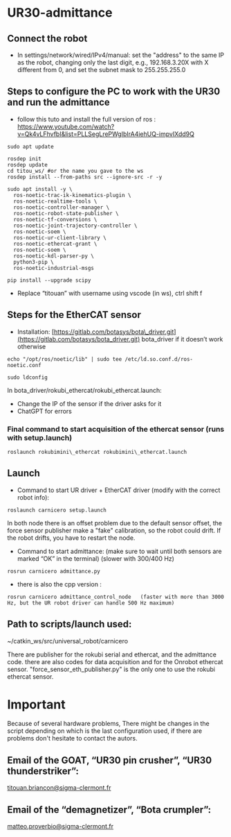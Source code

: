 # UR30-admittance

## Connect the robot

* In settings/network/wired/IPv4/manual: set the "address" to the same IP as the robot, changing only the last digit, e.g., 192.168.3.20X with X different from 0, and set the subnet mask to 255.255.255.0

## Steps to configure the PC to work with the UR30 and run the admittance

* follow this tuto and install the full version of ros : https://www.youtube.com/watch?v=Qk4vLFhvfbI&list=PLLSegLrePWgIbIrA4iehUQ-impvIXdd9Q
```
sudo apt update
```

```
rosdep init
rosdep update
cd titou_ws/ #or the name you gave to the ws
rosdep install --from-paths src --ignore-src -r -y
```
```
sudo apt install -y \
  ros-noetic-trac-ik-kinematics-plugin \
  ros-noetic-realtime-tools \
  ros-noetic-controller-manager \
  ros-noetic-robot-state-publisher \
  ros-noetic-tf-conversions \
  ros-noetic-joint-trajectory-controller \
  ros-noetic-soem \
  ros-noetic-ur-client-library \
  ros-noetic-ethercat-grant \
  ros-noetic-soem \
  ros-noetic-kdl-parser-py \
  python3-pip \
  ros-noetic-industrial-msgs
```

```
pip install --upgrade scipy
```
* Replace “titouan” with username using vscode (in ws), ctrl shift f
## Steps for the EtherCAT sensor

* Installation: [https://gitlab.com/botasys/bota\_driver.git](https://gitlab.com/botasys/bota_driver.git) bota\_driver if it doesn’t work otherwise
```
echo "/opt/ros/noetic/lib" | sudo tee /etc/ld.so.conf.d/ros-noetic.conf
```
```
sudo ldconfig
```

In bota\_driver/rokubi\_ethercat/rokubi\_ethercat.launch:

* Change the IP of the sensor if the driver asks for it
* ChatGPT for errors

### Final command to start acquisition of the ethercat sensor (runs with setup.launch)
```
roslaunch rokubimini\_ethercat rokubimini\_ethercat.launch
```
## Launch

* Command to start UR driver + EtherCAT driver (modify with the correct robot info): 
```
roslaunch carnicero setup.launch
```
In both node there is an offset problem due to the default sensor offset, the force sensor publisher make a "fake" calibration, so the robot could drift. If the robot drifts, you have to restart the node. 
* Command to start admittance: (make sure to wait until both sensors are marked “OK” in the terminal) (slower with 300/400 Hz)
```
rosrun carnicero admittance.py 
```

* there is also the cpp version : 
```
rosrun carnicero admittance_control_node   (faster with more than 3000 Hz, but the UR robot driver can handle 500 Hz maximum)
```
## Path to scripts/launch used:

\~/catkin\_ws/src/universal\_robot/carnicero

There are publisher for the rokubi serial and ethercat, and the admittance code. there are also codes for data acquisition and for the Onrobot ethercat sensor. "force_sensor_eth_publisher.py" is the only one to use the rokubi ethercat sensor.


# Important 
Because of several hardware problems, There might be changes in the script depending on which is the last configuration used, if there are problems don't hesitate to contact the autors.

## Email of the GOAT, “UR30 pin crusher”, “UR30 thunderstriker”:

[titouan.briancon@sigma-clermont.fr](mailto:titouan.briancon@sigma-clermont.fr)

## Email of the “demagnetizer”, “Bota crumpler”:

[matteo.proverbio@sigma-clermont.fr](mailto:matteo.proverbio@sigma-clermont.fr)
